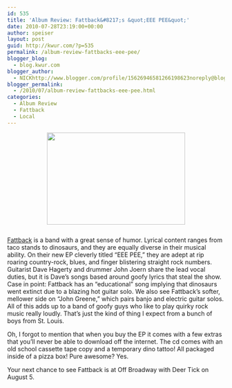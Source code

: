 ```yaml
---
id: 535
title: 'Album Review: Fattback&#8217;s &quot;EEE PEE&quot;'
date: 2010-07-28T23:19:00+00:00
author: speiser
layout: post
guid: http://kwur.com/?p=535
permalink: /album-review-fattbacks-eee-pee/
blogger_blog:
  - blog.kwur.com
blogger_author:
  - NICKhttp://www.blogger.com/profile/15626946581266198623noreply@blogger.com
blogger_permalink:
  - /2010/07/album-review-fattbacks-eee-pee.html
categories:
  - Album Review
  - Fattback
  - Local
---
```

<div class="pf-content">
  <p>
    <a onblur="try {parent.deselectBloggerImageGracefully();} catch(e) {}" href="http://1.bp.blogspot.com/_UpnALNoBX88/TFC8y2N7RQI/AAAAAAAAAgY/SiEuQqbzRbc/s1600/fatt.jpg"><img style="display:block; margin:0px auto 10px; text-align:center;cursor:pointer; cursor:hand;width: 320px; height: 213px;" src="http://1.bp.blogspot.com/_UpnALNoBX88/TFC8y2N7RQI/AAAAAAAAAgY/SiEuQqbzRbc/s320/fatt.jpg" border="0" alt=""id="BLOGGER_PHOTO_ID_5499102726752781570" /></a><br /><a href="http://www.myspace.com/fattbackband">Fattback</a> is a band with a great sense of humor. Lyrical content ranges from taco stands to dinosaurs, and they are equally diverse in their musical ability. On their new EP cleverly titled &#8220;EEE PEE,&#8221; they are adept at rip roaring country-rock, blues, and finger blistering straight rock numbers. Guitarist Dave Hagerty and drummer John Joern share the lead vocal duties, but it is Dave&#8217;s songs based around goofy lyrics that steal the show. Case in point: Fattback has an &#8220;educational&#8221; song implying that dinosaurs went extinct due to a blazing hot guitar solo. We also see Fattback&#8217;s softer, mellower side on &#8220;John Greene,&#8221; which pairs banjo and electric guitar solos. All of this adds up to a band of goofy guys who like to play quirky rock music really loudly. That&#8217;s just the kind of thing I expect from a bunch of boys from St. Louis.
  </p>
  
  <p>
    Oh, I forgot to mention that when you buy the EP it comes with a few extras that you&#8217;ll never be able to download off the internet. The cd comes with an old school cassette tape copy and a temporary dino tattoo! All packaged inside of a pizza box! Pure awesome? Yes.
  </p>
  
  <p>
    Your next chance to see Fattback is at Off Broadway with Deer Tick on August 5.
  </p>
</div>